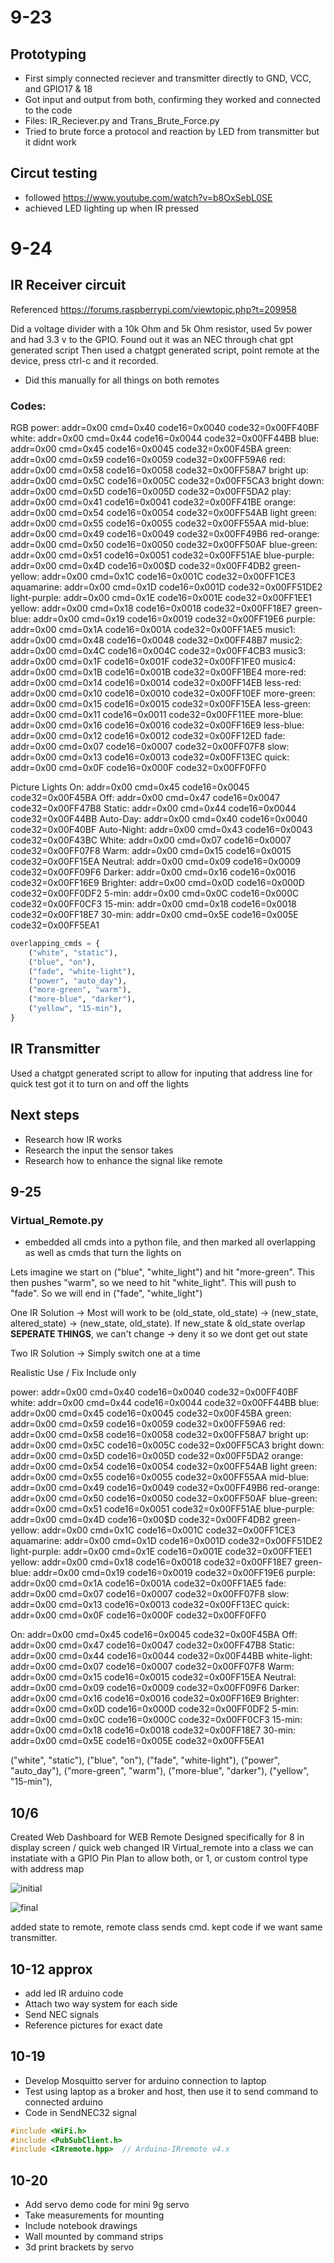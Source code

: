 # 9-23

## Prototyping

- First simply connected reciever and transmitter directly to GND, VCC, and GPIO17 & 18
- Got input and output from both, confirming they worked and connected to the code
- Files: IR_Reciever.py and Trans_Brute_Force.py
- Tried to brute force a protocol and reaction by LED from transmitter but it didnt work

## Circut testing

- followed https://www.youtube.com/watch?v=b8OxSebL0SE
- achieved LED lighting up when IR pressed

# 9-24

## IR Receiver circuit
Referenced https://forums.raspberrypi.com/viewtopic.php?t=209958

Did a voltage divider with a 10k Ohm and 5k Ohm resistor, used 5v power and had 3.3 v to the GPIO.
Found out it was an NEC through chat gpt generated script
Then used a chatgpt generated script, point remote at the device, press ctrl-c and it recorded.
- Did this manually for all things on both remotes

### Codes:
RGB
power: addr=0x00 cmd=0x40 code16=0x0040 code32=0x00FF40BF
white: addr=0x00  cmd=0x44  code16=0x0044  code32=0x00FF44BB
blue: addr=0x00  cmd=0x45  code16=0x0045  code32=0x00F45BA
green: addr=0x00  cmd=0x59  code16=0x0059  code32=0x00FF59A6
red: addr=0x00  cmd=0x58  code16=0x0058  code32=0x00FF58A7
bright up: addr=0x00  cmd=0x5C code16=0x005C  code32=0x00FF5CA3
bright down: addr=0x00  cmd=0x5D code16=0x005D  code32=0x00FF5DA2
play: addr=0x00  cmd=0x41 code16=0x0041  code32=0x00FF41BE
orange: addr=0x00  cmd=0x54  code16=0x0054  code32=0x00FF54AB
light green: addr=0x00  cmd=0x55  code16=0x0055  code32=0x00FF55AA
mid-blue: addr=0x00  cmd=0x49  code16=0x0049  code32=0x00FF49B6
red-orange: addr=0x00  cmd=0x50  code16=0x0050  code32=0x00FF50AF
blue-green: addr=0x00  cmd=0x51  code16=0x0051  code32=0x00FF51AE
blue-purple: addr=0x00  cmd=0x4D  code16=0x00$D  code32=0x00FF4DB2
green-yellow: addr=0x00  cmd=0x1C code16=0x001C  code32=0x00FF1CE3
aquamarine: addr=0x00  cmd=0x1D code16=0x001D  code32=0x00FF51DE2
light-purple: addr=0x00  cmd=0x1E code16=0x001E  code32=0x00FF1EE1
yellow: addr=0x00  cmd=0x18  code16=0x0018  code32=0x00FF18E7
green-blue:  addr=0x00  cmd=0x19  code16=0x0019  code32=0x00FF19E6
purple: addr=0x00  cmd=0x1A  code16=0x001A code32=0x00FF1AE5
music1: addr=0x00  cmd=0x48  code16=0x0048 code32=0x00FF48B7
music2: addr=0x00  cmd=0x4C  code16=0x004C code32=0x00FF4CB3
music3: addr=0x00  cmd=0x1F  code16=0x001F code32=0x00FF1FE0
music4: addr=0x00  cmd=0x1B  code16=0x001B  code32=0x00FF1BE4
more-red: addr=0x00  cmd=0x14  code16=0x0014  code32=0x00FF14EB
less-red: addr=0x00  cmd=0x10  code16=0x0010  code32=0x00FF10EF
more-green: addr=0x00  cmd=0x15  code16=0x0015  code32=0x00FF15EA
less-green: addr=0x00  cmd=0x11  code16=0x0011  code32=0x00FF11EE
more-blue: addr=0x00  cmd=0x16  code16=0x0016  code32=0x00FF16E9
less-blue: addr=0x00  cmd=0x12  code16=0x0012  code32=0x00FF12ED
fade: addr=0x00  cmd=0x07  code16=0x0007  code32=0x00FF07F8
slow: addr=0x00  cmd=0x13  code16=0x0013  code32=0x00FF13EC
quick: addr=0x00  cmd=0x0F  code16=0x000F  code32=0x00FF0FF0

Picture Lights
On: addr=0x00  cmd=0x45  code16=0x0045  code32=0x00F45BA
Off: addr=0x00  cmd=0x47  code16=0x0047  code32=0x00FF47B8
Static: addr=0x00  cmd=0x44  code16=0x0044  code32=0x00F44BB
Auto-Day: addr=0x00  cmd=0x40  code16=0x0040  code32=0x00F40BF
Auto-Night: addr=0x00  cmd=0x43  code16=0x0043  code32=0x00F43BC
White: addr=0x00  cmd=0x07  code16=0x0007  code32=0x00FF07F8
Warm: addr=0x00  cmd=0x15  code16=0x0015  code32=0x00FF15EA
Neutral: addr=0x00  cmd=0x09  code16=0x0009  code32=0x00FF09F6
Darker: addr=0x00  cmd=0x16  code16=0x0016  code32=0x00FF16E9
Brighter: addr=0x00  cmd=0x0D  code16=0x000D  code32=0x00FF0DF2
5-min: addr=0x00  cmd=0x0C  code16=0x000C  code32=0x00FF0CF3
15-min: addr=0x00  cmd=0x18  code16=0x0018  code32=0x00FF18E7
30-min: addr=0x00  cmd=0x5E  code16=0x005E  code32=0x00FF5EA1

``` Python
overlapping_cmds = {
    ("white", "static"),
    ("blue", "on"),
    ("fade", "white-light"),
    ("power", "auto_day"),
    ("more-green", "warm"),
    ("more-blue", "darker"),
    ("yellow", "15-min"),
}
```

## IR Transmitter
Used a chatgpt generated script to allow for inputing that address line for quick test
got it to turn on and off the lights

## Next steps
- Research how IR works
- Research the input the sensor takes
- Research how to enhance the signal like remote

## 9-25

### Virtual_Remote.py
- embedded all cmds into a python file, and then marked all overlapping as well as cmds that turn the lights on

Lets imagine we start on ("blue", "white_light") and hit "more-green". 
This then pushes "warm", so we need to hit "white_light". 
This will push to "fade".
So we will end in ("fade", "white_light")

One IR Solution ->
Most will work to be (old_state, old_state) -> (new_state, altered_state) -> (new_state, old_state).
If new_state & old_state overlap **SEPERATE THINGS**, we can't change -> deny it so we dont get out state

Two IR Solution ->
Simply switch one at a time

Realistic Use / Fix
Include only

power: addr=0x00 cmd=0x40 code16=0x0040 code32=0x00FF40BF
white: addr=0x00  cmd=0x44  code16=0x0044  code32=0x00FF44BB
blue: addr=0x00  cmd=0x45  code16=0x0045  code32=0x00F45BA
green: addr=0x00  cmd=0x59  code16=0x0059  code32=0x00FF59A6
red: addr=0x00  cmd=0x58  code16=0x0058  code32=0x00FF58A7
bright up: addr=0x00  cmd=0x5C code16=0x005C  code32=0x00FF5CA3
bright down: addr=0x00  cmd=0x5D code16=0x005D  code32=0x00FF5DA2
orange: addr=0x00  cmd=0x54  code16=0x0054  code32=0x00FF54AB
light green: addr=0x00  cmd=0x55  code16=0x0055  code32=0x00FF55AA
mid-blue: addr=0x00  cmd=0x49  code16=0x0049  code32=0x00FF49B6
red-orange: addr=0x00  cmd=0x50  code16=0x0050  code32=0x00FF50AF
blue-green: addr=0x00  cmd=0x51  code16=0x0051  code32=0x00FF51AE
blue-purple: addr=0x00  cmd=0x4D  code16=0x00$D  code32=0x00FF4DB2
green-yellow: addr=0x00  cmd=0x1C code16=0x001C  code32=0x00FF1CE3
aquamarine: addr=0x00  cmd=0x1D code16=0x001D  code32=0x00FF51DE2
light-purple: addr=0x00  cmd=0x1E code16=0x001E  code32=0x00FF1EE1
yellow: addr=0x00  cmd=0x18  code16=0x0018  code32=0x00FF18E7
green-blue:  addr=0x00  cmd=0x19  code16=0x0019  code32=0x00FF19E6
purple: addr=0x00  cmd=0x1A  code16=0x001A code32=0x00FF1AE5
fade: addr=0x00  cmd=0x07  code16=0x0007  code32=0x00FF07F8
slow: addr=0x00  cmd=0x13  code16=0x0013  code32=0x00FF13EC
quick: addr=0x00  cmd=0x0F  code16=0x000F  code32=0x00FF0FF0

On: addr=0x00  cmd=0x45  code16=0x0045  code32=0x00F45BA
Off: addr=0x00  cmd=0x47  code16=0x0047  code32=0x00FF47B8
Static: addr=0x00  cmd=0x44  code16=0x0044  code32=0x00F44BB
white-light: addr=0x00  cmd=0x07  code16=0x0007  code32=0x00FF07F8
Warm: addr=0x00  cmd=0x15  code16=0x0015  code32=0x00FF15EA
Neutral: addr=0x00  cmd=0x09  code16=0x0009  code32=0x00FF09F6
Darker: addr=0x00  cmd=0x16  code16=0x0016  code32=0x00FF16E9
Brighter: addr=0x00  cmd=0x0D  code16=0x000D  code32=0x00FF0DF2
5-min: addr=0x00  cmd=0x0C  code16=0x000C  code32=0x00FF0CF3
15-min: addr=0x00  cmd=0x18  code16=0x0018  code32=0x00FF18E7
30-min: addr=0x00  cmd=0x5E  code16=0x005E  code32=0x00FF5EA1

("white", "static"),
("blue", "on"),
("fade", "white-light"),
("power", "auto_day"),
("more-green", "warm"),
("more-blue", "darker"),
("yellow", "15-min"),

## 10/6

Created Web Dashboard for WEB Remote
Designed specifically for 8 in display screen / quick web
changed IR Virtual_remote into a class we can instatiate with a GPIO Pin 
Plan to allow both, or 1, or custom control type with address map

![initial](Web_Init.png)

![final](Web_Final.png)

added state to remote, remote class sends cmd. kept code if we want same transmitter.

## 10-12 approx
- add led IR arduino code
- Attach two way system for each side
- Send NEC signals 
- Reference pictures for exact date


## 10-19

- Develop Mosquitto server for arduino connection to laptop
- Test using laptop as a broker and host, then use it to send command to connected arduino
- Code in SendNEC32 signal
``` cpp
#include <WiFi.h>
#include <PubSubClient.h>
#include <IRremote.hpp>  // Arduino-IRremote v4.x
```

## 10-20

- Add servo demo code for mini 9g servo
- Take measurements for mounting
- Include notebook drawings
- Wall mounted by command strips
- 3d print brackets by servo